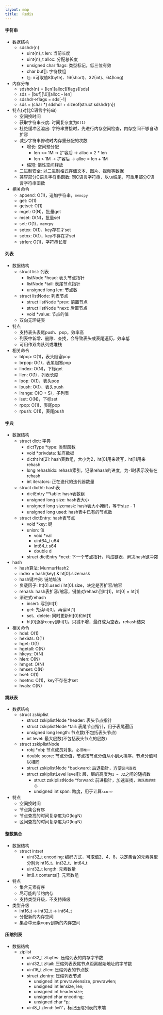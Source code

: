 ```yaml
---
layout: map
title:  Redis
---
```


#### 字符串

* 数据结构
    * sdshdr{n}
        * uint{n}_t len: 当前长度
        * uint{n}_t alloc: 分配总长度
        * unsigned char flags: 类型标记，低三位有效
        * char buf[]: 字符数组
        * `注`: n可取值8(byte)、16(short)、32(int)、64(long)
* 内存分布
    * sdshdr{n} = [len][alloc][flags][sds]
    * sds = [buf][\0][alloc - len]
    * sdshdr->flags = sds[-1]
    * sds = (char *) sdshdr + sizeof(struct sdshdr{n})
* 特点(对比C语言字符串)
    * 空间换时间
    * 获取字符串长度: 时间复杂度为`O(1)`
    * 杜绝缓冲区溢出: 字符串拼接时，先进行内存空间检查，内存空间不够自动扩容
    * 减少字符串修改时内存重分配的次数
        * 增长: 空间预分配
            * len <= 1M -> 扩容后 -> alloc = 2 * len
            * len > 1M -> 扩容后 -> alloc = len + 1M
        * 缩短: 惰性空间释放
    * 二进制安全: 以二进制格式存储文本、图片、视频等数据
    * 兼容部分C语言字符串函数: 同C语言字符串，以`\0`结尾，可重用部分C语言字符串函数
* 相关命令
    * append: O(1)，追加字符串，`memcpy`
    * get: O(1)
    * getset: O(1)
    * mget: O(N)，批量get
    * mset: O(N)，批量set
    * set: O(1)，`memcpy`
    * setex: O(1)，key存在才set
    * setnx: O(1)，key不存在才set
    * strlen: O(1)，字符串长度

#### 列表

* 数据结构
    * struct list: 列表
        * listNode *head: 表头节点指针
        * listNode *tail: 表尾节点指针
        * unsigned long len: 节点数
    * struct listNode: 列表节点
        * struct listNode *prev: 前置节点
        * struct listNode *next: 后置节点
        * void *value: 节点的值
    * 双向无环链表
* 特点
    * 支持表头表尾push、pop，效率高
    * 列表中新增、删除、查找，会导致表头或表尾遍历，效率低
    * 可用作双向队列或堆栈
* 相关命令
    * blpop: O(1)，表头阻塞pop
    * brpop: O(1)，表尾阻塞pop
    * lindex: O(N)，下标get
    * llen: O(1)，列表长度
    * lpop: O(1)，表头pop
    * lpush: O(1)，表头push
    * lrange: O(O + S)，子列表
    * lset: O(N)，下标set
    * rpop: O(1)，表尾pop
    * rpush: O(1)，表尾push

#### 字典

* 数据结构
    * struct dict: 字典
        * dictType *type: 类型函数
        * void *privdata: 私有数据
        * dictht ht[2]: hash表数组，大小为2，ht[0]用来读写，ht[1]用来rehash
        * long rehashidx: rehash索引，记录rehash的进度，为-1时表示没有在rehash
        * int iterators: 正在迭代的迭代器数量
    * struct dictht: hash表
        * dictEntry **table: hash表数组
        * unsigned long size: hash表大小
        * unsigned long sizemask: hash表大小掩码，等于size - 1
        * unsigned long used: hash表中已有的节点数
    * struct dictEntry: hash表节点
        * void *key: 键
        * union: 值
            * void *val
            * uint64_t u64
            * int64_t s64
            * double d
        * struct dictEntry *next: 下一个节点指针，构成链表，解决hash键冲突
* hash
    * hash算法: MurmurHash2
    * index = hash(key) & ht[0].sizemask
    * hash键冲突: 链地址法
    * 负载因子: ht[0].used / ht[0].size，决定是否扩容/缩容
    * rehash: hash表扩容/缩容，键值对rehash到ht[1]，ht[0] = ht[1]
    * 渐进式rehash
        * insert: 写到ht[1]
        * get: 先读ht[0]，再读ht[1]
        * set、delete: 同时更新ht[0]和ht[1]
        * ht[0]逐步copy到ht[1]，只减不增，最终成为空表，rehash结束
* 相关命令
    * hdel: O(1)
    * hexists: O(1)
    * hget: O(1)
    * hgetall: O(N)
    * hkeys: O(N)
    * hlen: O(N)
    * hmget: O(N)
    * hmset: O(N)
    * hset: O(1)
    * hsetnx: O(1)，key不存在才set
    * hvals: O(N)

#### 跳跃表

* 数据结构
    * struct zskiplist
        * struct zskiplistNode *header: 表头节点指针
        * struct zskiplistNode *tail: 表尾节点指针，用于表尾遍历
        * unsigned long length: 节点数(不包括表头节点)
        * int level: 最大层数(不包括表头节点的层数)
    * struct zskiplistNode
        * robj *obj: 节点成员对象，`必须唯一`
        * double score: 节点分值，节点按节点分值从小到大排序，节点分值可以相同
        * struct zskiplistNode *backward: 后退指针，方便`区间查找`
        * struct zskiplistLevel level[]: 层，层的高度为`1 ~ 32`之间的随机数
            * struct zskiplistNode *forward: 前进指针，加速查找，`跳跃表的核心`
            * unsigned int span: 跨度，用于计算`score`
* 特点
    * 空间换时间
    * 节点集合有序
    * 节点查找的时间复杂度为O(logN)
    * 区间查找的时间复杂度为O(logN)

#### 整数集合

* 数据结构
    * struct intset
        * uint32_t encoding: 编码方式，可取值2、4、8，决定集合的元素类型分别为int16_t、int32_t、int64_t
        * uint32_t length: 元素数量
        * int8_t contents[]: 元素数组
* 特点
    * 集合元素有序
    * 尽可能的节约内存
    * 支持类型升级，不支持降级
* 类型升级
    * int16_t -> int32_t -> int64_t
    * 分配新的内存空间
    * 集合中元素copy到新的内存空间

#### 压缩列表

* 数据结构
    * ziplist
        * uint32_t zlbytes: 压缩列表的内存字节数
        * uint32_t zltail: 压缩列表表尾节点距离起始地址的字节数
        * uint16_t zllen: 压缩列表的节点数
        * struct zlentry: 压缩列表节点
            * unsigned int prevrawlensize, prevrawlen;
            * unsigned int lensize, len;
            * unsigned int headersize;
            * unsigned char encoding;
            * unsigned char *p;
        * uint8_t zlend: `0xFF`，标记压缩列表的末端
